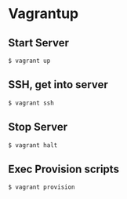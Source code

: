 # Vagrantup


## Start Server

```
$ vagrant up
```


## SSH, get into server


```
$ vagrant ssh
```


## Stop Server

```
$ vagrant halt
```


## Exec Provision scripts

```
$ vagrant provision
```
